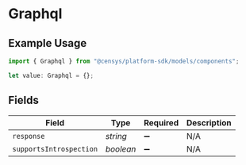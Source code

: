 # Graphql

## Example Usage

```typescript
import { Graphql } from "@censys/platform-sdk/models/components";

let value: Graphql = {};
```

## Fields

| Field                   | Type                    | Required                | Description             |
| ----------------------- | ----------------------- | ----------------------- | ----------------------- |
| `response`              | *string*                | :heavy_minus_sign:      | N/A                     |
| `supportsIntrospection` | *boolean*               | :heavy_minus_sign:      | N/A                     |
